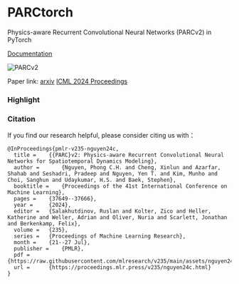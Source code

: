# PARCtorch
Physics-aware Recurrent Convolutional Neural Networks (PARCv2) in PyTorch

[Documentation](https://parctorch.readthedocs.io/en/latest/index.html)

![PARCv2](docs/arch.png)

Paper link: [arxiv](https://arxiv.org/abs/2402.12503) [ICML 2024 Proceedings](https://proceedings.mlr.press/v235/nguyen24c.html)

### Highlight


### Citation

If you find our research helpful, please consider citing us with：
```
@InProceedings{pmlr-v235-nguyen24c,
  title = 	 {{PARC}v2: Physics-aware Recurrent Convolutional Neural Networks for Spatiotemporal Dynamics Modeling},
  author =       {Nguyen, Phong C.H. and Cheng, Xinlun and Azarfar, Shahab and Seshadri, Pradeep and Nguyen, Yen T. and Kim, Munho and Choi, Sanghun and Udaykumar, H.S. and Baek, Stephen},
  booktitle = 	 {Proceedings of the 41st International Conference on Machine Learning},
  pages = 	 {37649--37666},
  year = 	 {2024},
  editor = 	 {Salakhutdinov, Ruslan and Kolter, Zico and Heller, Katherine and Weller, Adrian and Oliver, Nuria and Scarlett, Jonathan and Berkenkamp, Felix},
  volume = 	 {235},
  series = 	 {Proceedings of Machine Learning Research},
  month = 	 {21--27 Jul},
  publisher =    {PMLR},
  pdf = 	 {https://raw.githubusercontent.com/mlresearch/v235/main/assets/nguyen24c/nguyen24c.pdf},
  url = 	 {https://proceedings.mlr.press/v235/nguyen24c.html}
}
```
